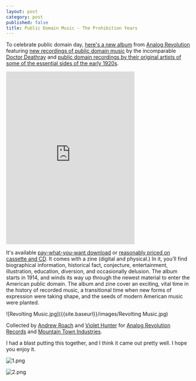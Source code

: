 ```yaml
---
layout: post
category: post
published: false
title: Public Domain Music - The Prohibition Years
---
```

To celebrate public domain day, [here's a new album](https://analogrevolution.bandcamp.com/album/revolting-music-from-the-public-domain-1914-1928) from [Analog Revolution](https://analogrevolution.com) featuring [new recordings of public domain music](https://analogrevolution.bandcamp.com/track/devils-gonna-git-you) by the incomparable [Doctor Deathray](https://doctordeathray.bandcamp.com) and [public domain recordings by their original artists of some of the essential sides of the early 1920s](https://analogrevolution.bandcamp.com/track/save-your-man-and-satisfy-your-soul).

<iframe style="border: 0; width: 350px; height: 470px;" src="https://bandcamp.com/EmbeddedPlayer/album=348704014/size=large/bgcol=ffffff/linkcol=0687f5/tracklist=false/transparent=true/" seamless><a href="https://analogrevolution.bandcamp.com/album/revolting-music-from-the-public-domain-1914-1928">Revolting Music from the Public Domain (1914-1928) by Analog Revolution</a></iframe>

It's available [pay-what-you-want download](https://analogrevolution.bandcamp.com/album/revolting-music-from-the-public-domain-1914-1928) or [reasonably priced on cassette and CD](https://analogrevolution.bandcamp.com/album/revolting-music-from-the-public-domain-1914-1928). It comes with a zine (digital and physical.) In it, you’ll find biographical information, historical fact, conjecture, entertainment, illustration, education, diversion, and occasionally delusion. The album starts in 1914, and winds its way up through the newest material to enter the American public domain. The album and zine cover an exciting, vital time in the history of recorded music, a transitional time when new forms of expression were taking shape, and the seeds of modern American music were planted. 

![Revolting Music.jpg]({{site.baseurl}}/images/Revolting Music.jpg)


Collected by [Andrew Roach](https://retro.social/@ajroach42) and [Violet Hunter](https://retro.social/@DoctorDeathray/) for [Analog Revolution Records](https://analogrevolution.bandcamp.com) and [Mountain Town Industries](https://mountaintown.technology).


I had a blast putting this together, and I think it came out pretty well. I hope you enjoy it. 

![1.png]({{site.baseurl}}/images/1.png)


![2.png]({{site.baseurl}}/images/2.png)
